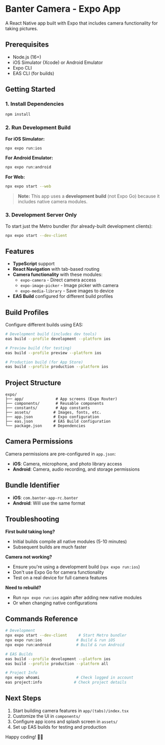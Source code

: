 # Banter Camera - Expo App

A React Native app built with Expo that includes camera functionality for taking pictures.

## Prerequisites

- Node.js (16+)
- iOS Simulator (Xcode) or Android Emulator
- Expo CLI
- EAS CLI (for builds)

## Getting Started

### 1. Install Dependencies

```bash
npm install
```

### 2. Run Development Build

**For iOS Simulator:**
```bash
npx expo run:ios
```

**For Android Emulator:**
```bash
npx expo run:android
```

**For Web:**
```bash
npx expo start --web
```

> **Note:** This app uses a **development build** (not Expo Go) because it includes native camera modules.

### 3. Development Server Only

To start just the Metro bundler (for already-built development clients):

```bash
npx expo start --dev-client
```

## Features

- **TypeScript** support
- **React Navigation** with tab-based routing
- **Camera functionality** with these modules:
  - `expo-camera` - Direct camera access
  - `expo-image-picker` - Image picker with camera
  - `expo-media-library` - Save images to device
- **EAS Build** configured for different build profiles

## Build Profiles

Configure different builds using EAS:

```bash
# Development build (includes dev tools)
eas build --profile development --platform ios

# Preview build (for testing)
eas build --profile preview --platform ios

# Production build (for App Store)
eas build --profile production --platform ios
```

## Project Structure

```
expo/
├── app/              # App screens (Expo Router)
├── components/       # Reusable components
├── constants/        # App constants
├── assets/          # Images, fonts, etc.
├── app.json         # Expo configuration
├── eas.json         # EAS Build configuration
└── package.json     # Dependencies
```

## Camera Permissions

Camera permissions are pre-configured in `app.json`:

- **iOS**: Camera, microphone, and photo library access
- **Android**: Camera, audio recording, and storage permissions

## Bundle Identifier

- **iOS**: `com.banter-app-rc.banter`
- **Android**: Will use the same format

## Troubleshooting

**First build taking long?**
- Initial builds compile all native modules (5-10 minutes)
- Subsequent builds are much faster

**Camera not working?**
- Ensure you're using a development build (`npx expo run:ios`)
- Don't use Expo Go for camera functionality
- Test on a real device for full camera features

**Need to rebuild?**
- Run `npx expo run:ios` again after adding new native modules
- Or when changing native configurations

## Commands Reference

```bash
# Development
npx expo start --dev-client     # Start Metro bundler
npx expo run:ios               # Build & run iOS
npx expo run:android           # Build & run Android

# EAS Builds
eas build --profile development --platform ios
eas build --profile production --platform all

# Project Info
npx expo whoami                # Check logged in account
eas project:info              # Check project details
```

## Next Steps

1. Start building camera features in `app/(tabs)/index.tsx`
2. Customize the UI in `components/`
3. Configure app icons and splash screen in `assets/`
4. Set up EAS builds for testing and production

Happy coding! 📱📸
